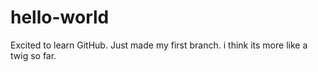 # hello-world
Excited to learn GitHub. 
Just made my first branch. i think its more like a twig so far.
